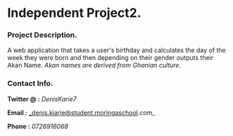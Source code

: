 # Independent Project2.

### Project Description.

A web application that takes a user's birthday and calculates the day of the week they were born and then depending on their gender outputs their Akan Name. 
_Akan names are derived from Ghanian culture._

### Contact Info.

**Twitter @ :** _DenisKarie7_

**Email :** _denis.kiarie@student.moringaschool.com_

**Phone :** _0726916068_

